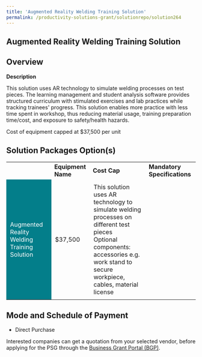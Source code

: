 ```yaml
---
title: 'Augmented Reality Welding Training Solution'
permalink: /productivity-solutions-grant/solutionrepo/solution264
---
```


## Augmented Reality Welding Training Solution

## Overview

**Description**

This solution uses AR technology to simulate welding processes on test pieces. The learning management and student analysis software provides structured curriculum with stimulated exercises and lab practices while tracking trainees' progress. This solution enables more practice with less time spent in workshop, thus reducing material usage, training preparation time/cost, and exposure to safety/health hazards.

Cost of equipment capped at $37,500 per unit

## Solution Packages Option(s)

<table>
<th>
<td><b>Equipment Name</b></td>
<td><b>Cost Cap</b></td>
<td><b>Mandatory Specifications</b></td>
</th>
<tr>
<td style='padding: 10px; background-color: #037E8A; color: #FFFFFF;'>Augmented Reality Welding Training Solution</td>
<td style='padding: 10px;'>$37,500</td>
<td style='padding: 10px;'>This solution uses AR technology to simulate welding processes on different test pieces<br>Optional components: accessories e.g. work stand to secure workpiece, cables, material license</td>
</tr>
</table>

## Mode and Schedule of Payment

 - Direct Purchase

Interested companies can get a quotation from your selected vendor, before applying for the PSG through the <a href='https://www.businessgrants.gov.sg/' target='_blank' rel='noopener'>Business Grant Portal (BGP)</a>.

<script src="/jquery/resize-tables.js"></script>
